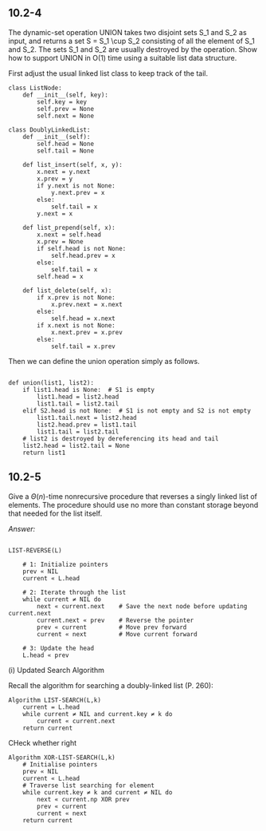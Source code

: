 ## 10.2-4

The dynamic-set operation UNION takes two disjoint sets S_1 and S_2 as input, and returns a set S = S_1 \cup S_2 consisting of all 
the element of S_1 and S_2. The sets S_1 and S_2 are usually destroyed by the operation. Show how to support UNION in O(1) time using 
a suitable list data structure.

First adjust the usual linked list class to keep track of the tail.

```plaintext
class ListNode:
    def __init__(self, key):
        self.key = key
        self.prev = None
        self.next = None

class DoublyLinkedList:
    def __init__(self):
        self.head = None
        self.tail = None

    def list_insert(self, x, y):
        x.next = y.next
        x.prev = y
        if y.next is not None:
            y.next.prev = x
        else:
            self.tail = x
        y.next = x

    def list_prepend(self, x):
        x.next = self.head
        x.prev = None
        if self.head is not None:
            self.head.prev = x
        else:
            self.tail = x
        self.head = x

    def list_delete(self, x):
        if x.prev is not None:
            x.prev.next = x.next
        else:
            self.head = x.next
        if x.next is not None:
            x.next.prev = x.prev
        else:
            self.tail = x.prev
```

Then we can define the union operation simply as follows.

```plaintext

def union(list1, list2):
    if list1.head is None:  # S1 is empty
        list1.head = list2.head
        list1.tail = list2.tail
    elif S2.head is not None:  # S1 is not empty and S2 is not empty
        list1.tail.next = list2.head
        list2.head.prev = list1.tail
        list1.tail = list2.tail
    # list2 is destroyed by dereferencing its head and tail
    list2.head = list2.tail = None
    return list1
```

## 10.2-5

Give a $\Theta (n)$-time nonrecursive procedure that reverses a singly linked list of elements. The procedure should use no more than constant storage beyond that needed for the list itself.

_Answer:_
```plaintext

LIST-REVERSE(L)

    # 1: Initialize pointers
    prev « NIL
    current « L.head

    # 2: Iterate through the list
    while current ≠ NIL do
        next « current.next    # Save the next node before updating current.next
        current.next « prev    # Reverse the pointer
        prev « current         # Move prev forward
        current « next         # Move current forward

    # 3: Update the head
    L.head « prev

```

(i) Updated Search Algorithm

Recall the algorithm for searching a doubly-linked list (P. 260):

```plaintext
Algorithm LIST-SEARCH(L,k)
    current = L.head
    while current ≠ NIL and current.key ≠ k do
        current « current.next
    return current
```
CHeck whether right
```plaintext
Algorithm XOR-LIST-SEARCH(L,k)
    # Initialise pointers
    prev « NIL
    current « L.head
    # Traverse list searching for element
    while current.key ≠ k and current ≠ NIL do
        next « current.np XOR prev
        prev « current
        current « next
    return current
```
        
    
    

        
             
